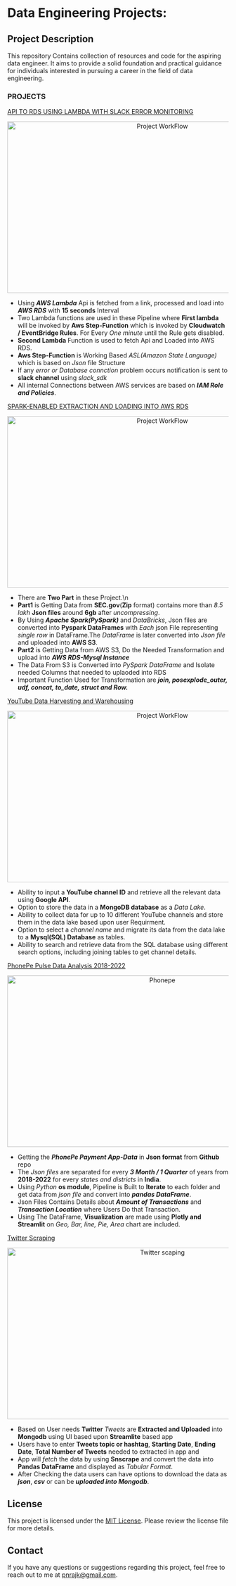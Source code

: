 # Data Engineering Projects:

## Project Description
This repository Contains collection of resources and code for the aspiring data engineer. It aims to provide a solid foundation and practical guidance for individuals interested in pursuing a career in the field of data engineering.

<h3 align="left">PROJECTS</h3>

[API TO RDS USING LAMBDA WITH SLACK ERROR MONITORING](https://github.com/pnraj/Projects/tree/master/AWS%3A%20Bulk%20%26%20Near%20Real-Time%20Pipelines/API%20TO%20RDS%20USING%20LAMBDA%20WITH%20SLACK%20ERROR%20MONITORING)

<p align="center">
  <img src="https://github.com/pnraj/Projects/assets/29162796/fe89c91f-a1ab-46e9-b589-4e9ef1bafa5a" alt="Project WorkFlow" width="690" height="390">
</p>

- Using _**AWS Lambda**_ Api is fetched from a link, processed and load into _**AWS RDS**_ with **15 seconds** Interval
- Two Lambda functions are used in these Pipeline where **First lambda** will be invoked by **Aws Step-Function** which is invoked by **Cloudwatch / EventBridge Rules**. For Every _One minute_ until the Rule gets disabled.
- **Second Lambda** Function is used to fetch Api and Loaded into AWS RDS.
- **Aws Step-Function** is Working Based _ASL(Amazon State Language)_ which is based on _Json_ file Structure
- If any _error or Database connction_ problem occurs notification is sent to **slack channel** using _slack_sdk_
- All internal Connections between AWS services are based on _**IAM Role and Policies**_.

[SPARK-ENABLED EXTRACTION AND LOADING INTO AWS RDS](https://github.com/pnraj/Projects/tree/master/AWS%3A%20Bulk%20%26%20Near%20Real-Time%20Pipelines/Spark-Enabled%20Extraction%20and%20Loading%20Into%20AWS%20RDS)

<p align="center">
  <img src="https://github.com/pnraj/Projects/assets/29162796/f6e07a28-dce6-4fb2-8795-ddb8f46b16b8" alt="Project WorkFlow" width="690" height="390">
 </p>
 
- There are **Two Part** in these Project.\n
- **Part1** is Getting Data from **SEC.gov**(**Zip** format) contains more than _8.5 lakh_ **Json files** around **6gb** after _uncompressing_.
- By Using _**Apache Spark(PySpark)**_ and _DataBricks_, Json files are converted into **Pyspark DataFrames** with _Each_ json File representing _single row_ in DataFrame.The _DataFrame_ is later converted into _Json file_ and uploaded into **AWS S3**.
- **Part2** is Getting Data from AWS S3, Do the Needed Transformation and upload into _**AWS RDS-Mysql Instance**_
- The Data From S3 is Converted into _PySpark DataFrame_ and Isolate needed Columns that needed to uplaoded into RDS
- Important Function Used for Transformation are _**join, posexplode_outer, udf, concat, to_date, struct and Row.**_

[YouTube Data Harvesting and Warehousing](https://github.com/pnraj/Projects/tree/master/YouTube_Data_Harvesting_and_Warehousing)

<p align="center">
  <img src="https://github.com/pnraj/Projects/assets/29162796/72ee83a0-501d-4fae-b474-bd42fb49e101" alt="Project WorkFlow" width="690" height="390">
 </p>


- Ability to input a **YouTube channel ID** and retrieve all the relevant data using **Google API**.
- Option to store the data in a **MongoDB database** as a _Data Lake_.
- Ability to collect data for up to 10 different YouTube channels and store them in the data lake based upon user Requirment.
- Option to select a _channel name_ and migrate its data from the data lake to a **Mysql(SQL) Database** as tables.
- Ability to search and retrieve data from the SQL database using different search options, including joining tables to get channel details.

[PhonePe Pulse Data Analysis 2018-2022](https://github.com/pnraj/Projects/tree/master/Phonephe_Pulse)

<p align="center">
  <img src="https://github.com/pnraj/Projects/assets/29162796/b97ce7b9-634a-4612-bef7-77369b4a89c6" alt="Phonepe" width="690" height="390">
</p>

- Getting the _**PhonePe Payment App-Data**_ in **Json format** from **Github** repo 
- The _Json files_ are separated for every _**3 Month / 1 Quarter**_ of years from **2018-2022** for every _states and districts_ in **India**.
- Using _Python_ **os module**, Pipeline is Built to **Iterate** to each folder and get data from _json file_ and convert into _**pandas DataFrame**_.
- Json Files Contains Details about _**Amount of Transactions**_ and _**Transaction Location**_ where Users Do that Transaction.
- Using The DataFrame, **Visualization** are made using **Plotly and Streamlit** on _Geo, Bar, line, Pie, Area_ chart are included.

[Twitter Scraping](https://github.com/pnraj/Twitter_scraping)

<p align="center">
  <img src="https://github.com/pnraj/Projects/assets/29162796/0266df32-e6db-4f80-b5a2-83da20db0c45" alt="Twitter scaping" width="690" height="390">
</p>

- Based on User needs **Twitter** _Tweets_ are **Extracted and Uploaded** into **Mongodb** using UI based upon **Streamlite** based app
- Users have to enter **Tweets topic or hashtag**, **Starting Date**, **Ending Date**, **Total Number of Tweets** needed to extracted in app and 
- App will _fetch_ the data by using **Snscrape** and convert the data into **Pandas DataFrame** and displayed as _Tabular Format_.
- After Checking the data users can have options to download the data as _**json**_, _**csv**_ or can be _**uploaded into Mongodb**_.


## License
This project is licensed under the [MIT License](LICENSE). Please review the license file for more details.

## Contact
If you have any questions or suggestions regarding this project, feel free to reach out to me at [pnrajk@gmail.com](mailto:pnrajk@gmail.com).
